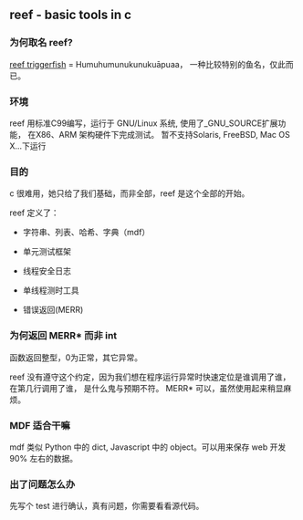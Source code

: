 ## reef - basic tools in c

### 为何取名 reef?

[reef triggerfish](https://en.wikipedia.org/wiki/Reef_triggerfish) = Humuhumunukunukuāpuaa，
一种比较特别的鱼名，仅此而已。


### 环境

reef 用标准C99编写，运行于 GNU/Linux 系统, 使用了\_GNU_SOURCE扩展功能， 在X86、ARM 架构硬件下完成测试。
暂不支持Solaris, FreeBSD, Mac OS X...下运行


### 目的

c 很难用，她只给了我们基础，而非全部，reef 是这个全部的开始。

reef 定义了：

* 字符串、列表、哈希、字典（mdf）

* 单元测试框架

* 线程安全日志

* 单线程测时工具

* 错误返回(MERR)


### 为何返回 MERR* 而非 int

函数返回整型，0为正常，其它异常。

reef 没有遵守这个约定，因为我们想在程序运行异常时快速定位是谁调用了谁，在第几行调用了谁，
是什么鬼与预期不符。 MERR* 可以，虽然使用起来稍显麻烦。


### MDF 适合干嘛

mdf 类似 Python 中的 dict, Javascript 中的 object。可以用来保存 web 开发 90% 左右的数据。


### 出了问题怎么办

先写个 test 进行确认，真有问题，你需要看看源代码。
